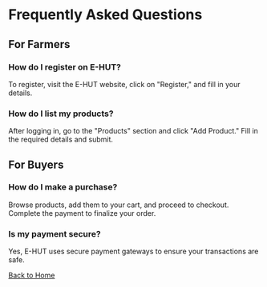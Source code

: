 # Frequently Asked Questions

## For Farmers
### How do I register on E-HUT?
To register, visit the E-HUT website, click on "Register," and fill in your details.

### How do I list my products?
After logging in, go to the "Products" section and click "Add Product." Fill in the required details and submit.

## For Buyers
### How do I make a purchase?
Browse products, add them to your cart, and proceed to checkout. Complete the payment to finalize your order.

### Is my payment secure?
Yes, E-HUT uses secure payment gateways to ensure your transactions are safe.

[Back to Home](#home)
